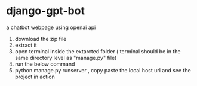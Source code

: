 # django-gpt-bot
a chatbot webpage using openai api

1. download the zip file
2. extract it 
3. open terminal inside the extarcted folder ( terminal should be in the same directory level as "manage.py" file)
4. run the below command
5. python manage.py runserver , copy paste the local host url and see the project in action
